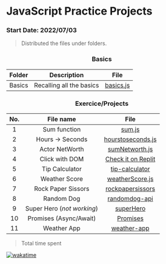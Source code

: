 # JavaScript Practice Projects 
### Start Date: 2022/07/03

> Distributed the files under folders.

<h3 align="center">Basics</h3>

|Folder|Description|File|
|:---:|:---:|:---:|
|Basics|Recalling all the basics|[basics.js](https://github.com/raihanrms/BingeJS/blob/main/Basics/basics.js)|


<h3 align="center">Exercice/Projects</h3>
 
| No. | File name | File |
|:---:|:---:|:---:|
| 1 | Sum function | [sum.js](https://github.com/raihanrms/BingeJS/tree/main/functions/sum.js) |
| 2 | Hours -> Seconds | [hourstoseconds.js](https://github.com/raihanrms/BingeJS/blob/main/exercises/converthourstoseconds.js) |
| 3 | Actor NetWorth | [sumNetworth.js](https://github.com/raihanrms/BingeJS/blob/main/exercises/sumNetworth.js) |
| 4 | Click with DOM | [Check it on Replit](https://replit.com/@raihanrms/DOM-Manupilation) |
| 5 | Tip Calculator | [tip-calculator](https://github.com/raihanrms/BingeJS/tree/main/projects/tip-calculator/exercise) |
| 6 | Weather Score | [weatherScore.js](https://github.com/raihanrms/BingeJS/blob/main/exercises/weatherScore.js) |
| 7 | Rock Paper Sissors | [rockpapersissors](https://github.com/raihanrms/BingeJS/tree/main/projects/rockpaperscissors) | 
| 8 | Random Dog | [randomdog-api](https://github.com/raihanrms/BingeJS/tree/main/projects/randomdog-api)|
| 9 | Super Hero (_not working_) | [superHero ](https://github.com/raihanrms/BingeJS/tree/main/projects/superHero) |
| 10 | Promises (Async/Await)| [Promises](https://github.com/raihanrms/BingeJS/tree/main/exercises/Promises) |
| 11 | Weather App | [weather-app](https://github.com/raihanrms/BingeJS/tree/main/projects/weather-app) |

> Total time spent

[![wakatime](https://wakatime.com/badge/user/0602677e-e1f1-4ba7-90c1-770c3a600207/project/be178c23-152e-45ec-9592-7df40482efdb.svg)](https://wakatime.com/badge/user/0602677e-e1f1-4ba7-90c1-770c3a600207/project/be178c23-152e-45ec-9592-7df40482efdb)
